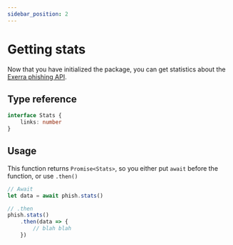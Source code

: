 ```yaml
---
sidebar_position: 2
---
```


# Getting stats
Now that you have initialized the package, you can get statistics about the [Exerra phishing API](https://rapidapi.com/Exerra/api/exerra-phishing-check/details).

## Type reference
```typescript
interface Stats {
	links: number
}
```

## Usage
This function returns `Promise<Stats>`, so you either put `await` before the function, or use `.then()`

```js
// Await
let data = await phish.stats()

// .then
phish.stats()
    .then(data => {
    	// blah blah
    })
```